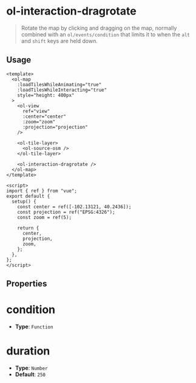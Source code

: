# ol-interaction-dragrotate

> Rotate the map by clicking and dragging on the map, normally combined with an `ol/events/condition` that limits it to when the `alt` and `shift` keys are held down.

<script setup>
import DragRotateDemo from "@demos/DragRotateDemo.vue"
</script>

<ClientOnly>
<DragRotateDemo/>
</ClientOnly>

## Usage

```vue
<template>
  <ol-map
    :loadTilesWhileAnimating="true"
    :loadTilesWhileInteracting="true"
    style="height: 400px"
  >
    <ol-view
      ref="view"
      :center="center"
      :zoom="zoom"
      :projection="projection"
    />

    <ol-tile-layer>
      <ol-source-osm />
    </ol-tile-layer>

    <ol-interaction-dragrotate />
  </ol-map>
</template>

<script>
import { ref } from "vue";
export default {
  setup() {
    const center = ref([-102.13121, 40.2436]);
    const projection = ref("EPSG:4326");
    const zoom = ref(5);

    return {
      center,
      projection,
      zoom,
    };
  },
};
</script>
```

## Properties

# condition

- **Type**: `Function`

# duration

- **Type**: `Number`
- **Default**: `250`
